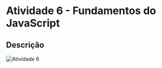 # Atividade 6 - Fundamentos do JavaScript

## Descrição
![Atividade 6](https://github.com/user-attachments/assets/0bf0f4c4-a8bd-4017-a9cb-22ab0ccf99c9)
